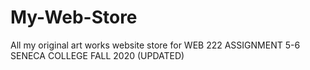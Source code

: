 # My-Web-Store
All my original art works website store for WEB 222 ASSIGNMENT 5-6 SENECA COLLEGE FALL 2020 (UPDATED)
